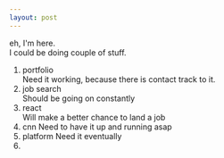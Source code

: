 ```yaml
---
layout: post
---
```



eh, I'm here.  
I could be doing couple of stuff.  

1. portfolio  
	Need it working, because there is contact track to it.
2. job search  
	Should be going on constantly
3. react  
	Will make a better chance to land a job
4. cnn
	Need to have it up and running asap
5. platform
	Need it eventually
6. 